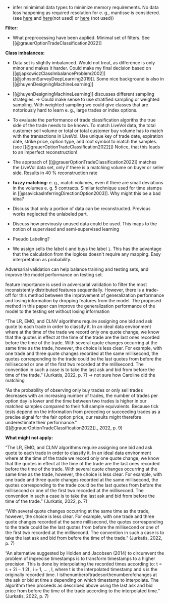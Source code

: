 - infer minimimal data types to minimize memory requirements. No data loss happening as required resolution for e. g., mantisse is considered.  (see [here](https://github.com/KarelZe/thesis/blob/main/notebooks/1.0-mb-data_preprocessing_mem_reduce.ipynb) and [here](https://www.kaggle.com/code/gemartin/load-data-reduce-memory-usage/notebook)(not used) or [here](https://www.kaggle.com/code/wkirgsn/fail-safe-parallel-memory-reduction) (not used))

**Filter:**
- What preprocessing have been applied. Minimal set of filters. See [[@grauerOptionTradeClassification2022]]

**Class imbalances:**
- Data set is slightly imbalanced. Would not treat, as difference is only minor and makes it harder. Could make my final decision based on [[@japkowiczClassImbalanceProblem2002]] [[@johnsonSurveyDeepLearning2019]]. Some nice background is also in [[@huyenDesigningMachineLearning]]
- [[@huyenDesigningMachineLearning]] discusses different sampling strategies. -> Could make sense to use stratified sampling or weighted sampling. With weighted sampling we could give classes that are notoriously hard to learn e. g., large trades or index options.

- To evaluate the performance of trade classification algoriths the true side of the trade needs to be known. To match LiveVol data, the total customer sell volume or total or total customer buy volume has to match with the transactions in LiveVol. Use unique key of trade date, expiration date, strike price, option type, and root symbol to match the samples. (see [[@grauerOptionTradeClassification2022]]) Notice, that this leads to an imperfect reconstruction!
- The approach of [[@grauerOptionTradeClassification2022]] matches the LiveVol data set, only if there is a matching volume on buyer or seller side. Results in 40 % reconstruction rate
- **fuzzy matching:** e. g., match volumes, even if there are small deviations in the volumes e. g. 5 contracts. Similar technique used for time stamps in [[@savickasInferringDirectionOption2003]]. Why might this be a bad idea?
- Discuss that only a portion of data can be reconstructed. Previous works neglected the unlabeled part. 
- Discuss how previously unused data could be used. This maps to the notion of supervised and semi-supervised learning
- Pseudo Labeling?
- We assign sells the label `0` and buys the label `1`. This has the advantage that the calculation from the logloss doesn't require any mapping. Easy interpretation as probability.

Adversarial validation can help balance training and testing sets, and improve the model performance on testing set. 

feature importance is used in adversarial validation to filter the most inconsistently distributed features sequentially. However, there is a trade-off for this method between the improvement of generalization performance and losing information by dropping features from the model. The proposed method in this paper can improve the generalization performance of the model to the testing set without losing information

“The LR, EMO, and CLNV algorithms require assigning one bid and ask quote to each trade in order to classify it. In an ideal data environment where at the time of the trade we record only one quote change, we know that the quotes in effect at the time of the trade are the last ones recorded before the time of the trade. With several quote changes occurring at the same time as the trade, however, the choice is less clear. For example, with one trade and three quote changes recorded at the same millisecond, the quotes corresponding to the trade could be the last quotes from before the millisecond or one of the first two recorded at the millisecond. The convention in such a case is to take the last ask and bid from before the time of the trade.” (Jurkatis, 2022, p. 7) -> not sure how Caroline did the matching


“As the probability of observing only buy trades or only sell trades decreases with an increasing number of trades, the number of trades per option day is lower and the time between two trades is higher in our matched samples compared to their full sample equivalents. Because tick tests depend on the information from preceding or succeeding trades as a precise signal for the fair option price, our results might therefore underestimate their performance.” ([[@grauerOptionTradeClassification2022]]., 2022, p. 9)

**What might not apply:**

“The LR, EMO, and CLNV algorithms require assigning one bid and ask quote to each trade in order to classify it. In an ideal data environment where at the time of the trade we record only one quote change, we know that the quotes in effect at the time of the trade are the last ones recorded before the time of the trade. With several quote changes occurring at the same time as the trade, however, the choice is less clear. For example, with one trade and three quote changes recorded at the same millisecond, the quotes corresponding to the trade could be the last quotes from before the millisecond or one of the first two recorded at the millisecond. The convention in such a case is to take the last ask and bid from before the time of the trade.” (Jurkatis, 2022, p. 7)

“With several quote changes occurring at the same time as the trade, however, the choice is less clear. For example, with one trade and three quote changes recorded at the same millisecond, the quotes corresponding to the trade could be the last quotes from before the millisecond or one of the first two recorded at the millisecond. The convention in such a case is to take the last ask and bid from before the time of the trade.” (Jurkatis, 2022, p. 7)

“An alternative suggested by Holden and Jacobsen (2014) to circumvent the problem of imprecise timestamps is to transform timestamps to a higher precision. This is done by interpolating the recorded times according to: t = s + 2i − 1 2I , i = 1, ... , I, where t is the interpolated timestamp and s is the originally recorded time. I isthenumberoftradesorthenumberofchanges at the ask or bid at time s depending on which timestamp to interpolate. The algorithm then proceeds as described above using the last ask and bid price from before the time of the trade according to the interpolated time.” (Jurkatis, 2022, p. 7)